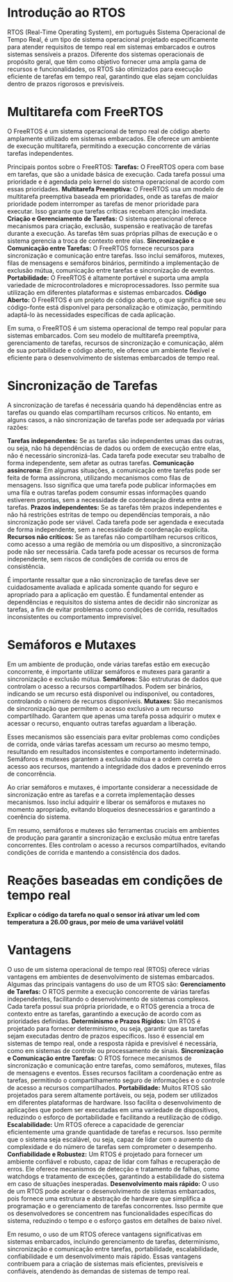 # Introdução ao RTOS
RTOS (Real-Time Operating System), em português Sistema Operacional de Tempo Real, é um tipo de sistema operacional projetado especificamente para atender requisitos de tempo real em sistemas embarcados e outros sistemas sensíveis a prazos. Diferente dos sistemas operacionais de propósito geral, que têm como objetivo fornecer uma ampla gama de recursos e funcionalidades, os RTOS são otimizados para execução eficiente de tarefas em tempo real, garantindo que elas sejam concluídas dentro de prazos rigorosos e previsíveis.

# Multitarefa com FreeRTOS
O FreeRTOS é um sistema operacional de tempo real de código aberto amplamente utilizado em sistemas embarcados. Ele oferece um ambiente de execução multitarefa, permitindo a execução concorrente de várias tarefas independentes.

Principais pontos sobre o FreeRTOS:
**Tarefas:** O FreeRTOS opera com base em tarefas, que são a unidade básica de execução. Cada tarefa possui uma prioridade e é agendada pelo kernel do sistema operacional de acordo com essas prioridades.
**Multitarefa Preemptiva:** O FreeRTOS usa um modelo de multitarefa preemptiva baseada em prioridades, onde as tarefas de maior prioridade podem interromper as tarefas de menor prioridade para executar. Isso garante que tarefas críticas recebam atenção imediata.
**Criação e Gerenciamento de Tarefas:** O sistema operacional oferece mecanismos para criação, exclusão, suspensão e reativação de tarefas durante a execução. As tarefas têm suas próprias pilhas de execução e o sistema gerencia a troca de contexto entre elas.
**Sincronização e Comunicação entre Tarefas:** O FreeRTOS fornece recursos para sincronização e comunicação entre tarefas. Isso inclui semáforos, mutexes, filas de mensagens e semáforos binários, permitindo a implementação de exclusão mútua, comunicação entre tarefas e sincronização de eventos.
**Portabilidade:** O FreeRTOS é altamente portável e suporta uma ampla variedade de microcontroladores e microprocessadores. Isso permite sua utilização em diferentes plataformas e sistemas embarcados.
**Código Aberto:** O FreeRTOS é um projeto de código aberto, o que significa que seu código-fonte está disponível para personalização e otimização, permitindo adaptá-lo às necessidades específicas de cada aplicação.

Em suma, o FreeRTOS é um sistema operacional de tempo real popular para sistemas embarcados. Com seu modelo de multitarefa preemptiva, gerenciamento de tarefas, recursos de sincronização e comunicação, além de sua portabilidade e código aberto, ele oferece um ambiente flexível e eficiente para o desenvolvimento de sistemas embarcados de tempo real.

# Sincronização de Tarefas
A sincronização de tarefas é necessária quando há dependências entre as tarefas ou quando elas compartilham recursos críticos. No entanto, em alguns casos, a não sincronização de tarefas pode ser adequada por várias razões:

**Tarefas independentes:** Se as tarefas são independentes umas das outras, ou seja, não há dependências de dados ou ordem de execução entre elas, não é necessário sincronizá-las. Cada tarefa pode executar seu trabalho de forma independente, sem afetar as outras tarefas.
**Comunicação assíncrona:** Em algumas situações, a comunicação entre tarefas pode ser feita de forma assíncrona, utilizando mecanismos como filas de mensagens. Isso significa que uma tarefa pode publicar informações em uma fila e outras tarefas podem consumir essas informações quando estiverem prontas, sem a necessidade de coordenação direta entre as tarefas.
**Prazos independentes:** Se as tarefas têm prazos independentes e não há restrições estritas de tempo ou dependências temporais, a não sincronização pode ser viável. Cada tarefa pode ser agendada e executada de forma independente, sem a necessidade de coordenação explícita.
**Recursos não críticos:** Se as tarefas não compartilham recursos críticos, como acesso a uma região de memória ou um dispositivo, a sincronização pode não ser necessária. Cada tarefa pode acessar os recursos de forma independente, sem riscos de condições de corrida ou erros de consistência.

É importante ressaltar que a não sincronização de tarefas deve ser cuidadosamente avaliada e aplicada somente quando for seguro e apropriado para a aplicação em questão. É fundamental entender as dependências e requisitos do sistema antes de decidir não sincronizar as tarefas, a fim de evitar problemas como condições de corrida, resultados inconsistentes ou comportamento imprevisível.

# Semáforos e Mutaxes
Em um ambiente de produção, onde várias tarefas estão em execução concorrente, é importante utilizar semáforos e mutexes para garantir a sincronização e exclusão mútua.
**Semáforos:** São estruturas de dados que controlam o acesso a recursos compartilhados. Podem ser binários, indicando se um recurso está disponível ou indisponível, ou contadores, controlando o número de recursos disponíveis.
**Mutaxes:** São mecanismos de sincronização que permitem o acesso exclusivo a um recurso compartilhado. Garantem que apenas uma tarefa possa adquirir o mutex e acessar o recurso, enquanto outras tarefas aguardam a liberação.

Esses mecanismos são essenciais para evitar problemas como condições de corrida, onde várias tarefas acessam um recurso ao mesmo tempo, resultando em resultados inconsistentes e comportamento indeterminado. Semáforos e mutexes garantem a exclusão mútua e a ordem correta de acesso aos recursos, mantendo a integridade dos dados e prevenindo erros de concorrência.

Ao criar semáforos e mutaxes, é importante considerar a necessidade de sincronização entre as tarefas e a correta implementação desses mecanismos. Isso inclui adquirir e liberar os semáforos e mutaxes no momento apropriado, evitando bloqueios desnecessários e garantindo a coerência do sistema.

Em resumo, semáforos e mutexes são ferramentas cruciais em ambientes de produção para garantir a sincronização e exclusão mútua entre tarefas concorrentes. Eles controlam o acesso a recursos compartilhados, evitando condições de corrida e mantendo a consistência dos dados.
# Reações baseadas em condições de tempo real
**Explicar o código da tarefa no qual o sensor irá ativar um led com temperatura a 26.00 graus, por meio de uma variável volátil**

# Vantagens
O uso de um sistema operacional de tempo real (RTOS) oferece várias vantagens em ambientes de desenvolvimento de sistemas embarcados. Algumas das principais vantagens do uso de um RTOS são:
**Gerenciamento de Tarefas:** O RTOS permite a execução concorrente de várias tarefas independentes, facilitando o desenvolvimento de sistemas complexos. Cada tarefa possui sua própria prioridade, e o RTOS gerencia a troca de contexto entre as tarefas, garantindo a execução de acordo com as prioridades definidas.
**Determinismo e Prazos Rígidos:** Um RTOS é projetado para fornecer determinismo, ou seja, garantir que as tarefas sejam executadas dentro de prazos específicos. Isso é essencial em sistemas de tempo real, onde a resposta rápida e previsível é necessária, como em sistemas de controle ou processamento de sinais.
**Sincronização e Comunicação entre Tarefas:** O RTOS fornece mecanismos de sincronização e comunicação entre tarefas, como semáforos, mutexes, filas de mensagens e eventos. Esses recursos facilitam a coordenação entre as tarefas, permitindo o compartilhamento seguro de informações e o controle de acesso a recursos compartilhados.
**Portabilidade:** Muitos RTOS são projetados para serem altamente portáveis, ou seja, podem ser utilizados em diferentes plataformas de hardware. Isso facilita o desenvolvimento de aplicações que podem ser executadas em uma variedade de dispositivos, reduzindo o esforço de portabilidade e facilitando a reutilização de código.
**Escalabilidade:** Um RTOS oferece a capacidade de gerenciar eficientemente uma grande quantidade de tarefas e recursos. Isso permite que o sistema seja escalável, ou seja, capaz de lidar com o aumento da complexidade e do número de tarefas sem comprometer o desempenho.
**Confiabilidade e Robustez:** Um RTOS é projetado para fornecer um ambiente confiável e robusto, capaz de lidar com falhas e recuperação de erros. Ele oferece mecanismos de detecção e tratamento de falhas, como watchdogs e tratamento de exceções, garantindo a estabilidade do sistema em caso de situações inesperadas.
**Desenvolvimento mais rápido:** O uso de um RTOS pode acelerar o desenvolvimento de sistemas embarcados, pois fornece uma estrutura e abstração de hardware que simplifica a programação e o gerenciamento de tarefas concorrentes. Isso permite que os desenvolvedores se concentrem nas funcionalidades específicas do sistema, reduzindo o tempo e o esforço gastos em detalhes de baixo nível.

Em resumo, o uso de um RTOS oferece vantagens significativas em sistemas embarcados, incluindo gerenciamento de tarefas, determinismo, sincronização e comunicação entre tarefas, portabilidade, escalabilidade, confiabilidade e um desenvolvimento mais rápido. Essas vantagens contribuem para a criação de sistemas mais eficientes, previsíveis e confiáveis, atendendo às demandas de sistemas de tempo real.